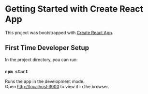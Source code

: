 # Getting Started with Create React App

This project was bootstrapped with [Create React App](https://github.com/facebook/create-react-app).

## First Time Developer Setup

In the project directory, you can run:



### `npm start`

Runs the app in the development mode.\
Open [http://localhost:3000](http://localhost:3000) to view it in the browser.